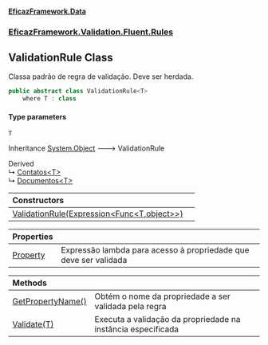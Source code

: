 #### [EficazFramework.Data](EficazFrameworkData.md 'EficazFramework Data')
### [EficazFramework.Validation.Fluent.Rules](EficazFrameworkData.md#EficazFramework.Validation.Fluent.Rules 'EficazFramework.Validation.Fluent.Rules')

## ValidationRule<T> Class

Classa padrão de regra de validação. Deve ser herdada.

```csharp
public abstract class ValidationRule<T>
    where T : class
```
#### Type parameters

<a name='EficazFramework.Validation.Fluent.Rules.ValidationRule_T_.T'></a>

`T`

Inheritance [System.Object](https://docs.microsoft.com/en-us/dotnet/api/System.Object 'System.Object') &#129106; ValidationRule<T>

Derived  
&#8627; [Contatos&lt;T&gt;](EficazFramework.Validation.Fluent.Rules/Contatos_T_.md 'EficazFramework.Validation.Fluent.Rules.Contatos<T>')  
&#8627; [Documentos&lt;T&gt;](EficazFramework.Validation.Fluent.Rules/Documentos_T_.md 'EficazFramework.Validation.Fluent.Rules.Documentos<T>')

| Constructors | |
| :--- | :--- |
| [ValidationRule(Expression&lt;Func&lt;T,object&gt;&gt;)](EficazFramework.Validation.Fluent.Rules/ValidationRule_T_/ValidationRule(Expression_Func_T,object__).md 'EficazFramework.Validation.Fluent.Rules.ValidationRule<T>.ValidationRule(System.Linq.Expressions.Expression<System.Func<T,object>>)') | |

| Properties | |
| :--- | :--- |
| [Property](EficazFramework.Validation.Fluent.Rules/ValidationRule_T_/Property.md 'EficazFramework.Validation.Fluent.Rules.ValidationRule<T>.Property') | Expressão lambda para acesso à propriedade que deve ser validada |

| Methods | |
| :--- | :--- |
| [GetPropertyName()](EficazFramework.Validation.Fluent.Rules/ValidationRule_T_/GetPropertyName().md 'EficazFramework.Validation.Fluent.Rules.ValidationRule<T>.GetPropertyName()') | Obtém o nome da propriedade a ser validada pela regra |
| [Validate(T)](EficazFramework.Validation.Fluent.Rules/ValidationRule_T_/Validate(T).md 'EficazFramework.Validation.Fluent.Rules.ValidationRule<T>.Validate(T)') | Executa a validação da propriedade na instância especificada |
